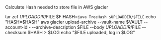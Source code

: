 Calculate Hash needed to store file in AWS glacier

tar zcf $UPLOADDIR/$FILE $F
HASH=`java TreeHash $UPLOADDIR/$FILE`
echo "HASH=$HASH"
aws glacier upload-archive --vault-name $VAULT --account-id - --archive-description $FILE --body $UPLOADDIR/$FILE --checksum $HASH > $LOG
echo "$FILE uploaded, log in $LOG"
